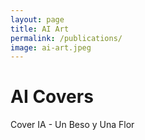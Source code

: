 ```yaml
---
layout: page
title: AI Art
permalink: /publications/
image: ai-art.jpeg
---
```


# AI Covers

<p align="justify">Cover IA - Un Beso y Una Flor</p>